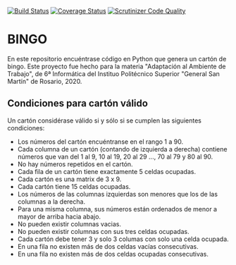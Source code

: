 [![Build Status](https://travis-ci.org/CatoYuvone/bingo.svg?branch=master)](https://travis-ci.org/CatoYuvone/bingo)
[![Coverage Status](https://coveralls.io/repos/github/CatoYuvone/bingo/badge.svg?branch=master)](https://coveralls.io/github/CatoYuvone/bingo?branch=master)
[![Scrutinizer Code Quality](https://scrutinizer-ci.com/g/CatoYuvone/bingo/badges/quality-score.png?b=master)](https://scrutinizer-ci.com/g/CatoYuvone/bingo/?branch=master)

# BINGO
En este repositorio encuéntrase código en Python que genera un cartón de bingo. Este proyecto fue hecho para la materia "Adaptación al Ambiente de Trabajo", de 6ª Informática del Instituo Politécnico Superior "General San Martín" de Rosario, 2020.

## Condiciones para cartón válido
Un cartón considérase válido si y sólo si se cumplen las siguientes condiciones:
- Los números del cartón encuéntranse en el rango 1 a 90.
- Cada columna de un cartón (contando de izquierda a derecha) contiene números que van del 1 al 9, 10 al 19, 20 al 29 ..., 70 al 79 y 80 al 90.
- No hay números repetidos en el cartón.
- Cada fila de un cartón tiene exactamente 5 celdas ocupadas.
- Cada cartón es una matrix de 3 x 9.
- Cada cartón tiene 15 celdas ocupadas.
- Los números de las columnas izquierdas son menores que los de las columnas a la derecha.
- Para una misma columna, sus números están ordenados de menor a mayor de arriba hacia abajo.
- No pueden existir columnas vacias.
- No pueden existir columnas con sus tres celdas ocupadas.
- Cada cartón debe tener 3 y solo 3 columas con solo una celda ocupada.
- En una fila no existen más de dos celdas vacías consecutivas.
- En una fila no existen más de dos celdas ocupadas consecutivas.



